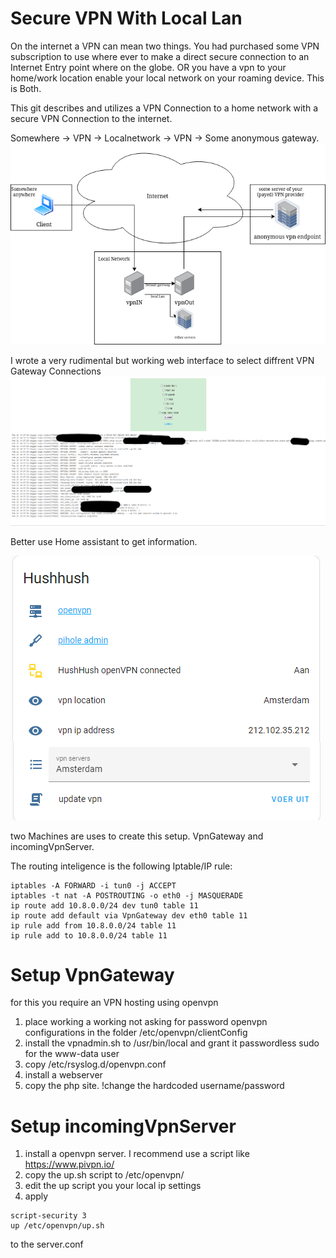 # Secure VPN With Local Lan

On the internet a VPN can mean two things.
You had purchased some VPN subscription to use where ever to make a direct secure connection to an Internet Entry point where on the globe. 
OR you have a vpn to your home/work location enable your local network on your roaming device.
This is Both.

This git describes and utilizes a VPN Connection to a home network with a secure VPN Connection to the internet. 

Somewhere -> VPN -> Localnetwork -> VPN -> Some anonymous gateway.
![](./images/vpnMap.drawio.png)

I wrote a very rudimental but working web interface to select diffrent VPN Gateway Connections
![](./images/vpnPhpClient.png)

Better use Home assistant to get information.

![](./images/HA.png)

two Machines are uses to create this setup. VpnGateway and incomingVpnServer.

The routing inteligence is the following Iptable/IP rule:
```
iptables -A FORWARD -i tun0 -j ACCEPT 
iptables -t nat -A POSTROUTING -o eth0 -j MASQUERADE 
ip route add 10.8.0.0/24 dev tun0 table 11
ip route add default via VpnGateway dev eth0 table 11
ip rule add from 10.8.0.0/24 table 11
ip rule add to 10.8.0.0/24 table 11
```

# Setup VpnGateway
for this you require an VPN hosting using openvpn
1) place working a working not asking for password openvpn configurations in the folder /etc/openvpn/clientConfig 
2) install the vpnadmin.sh to /usr/bin/local and grant it passwordless sudo for the www-data user
3) copy /etc/rsyslog.d/openvpn.conf
4) install a webserver
5) copy the php site. !change the hardcoded username/password


# Setup incomingVpnServer
1) install a openvpn server. I recommend use a script like https://www.pivpn.io/
2) copy the up.sh script to /etc/openvpn/
3) edit the up script you your local ip settings
4) apply
```
script-security 3 
up /etc/openvpn/up.sh
```
to the server.conf
